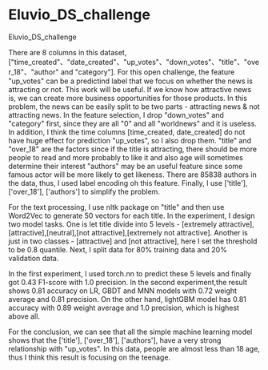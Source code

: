 # Eluvio_DS_challenge
Eluvio_DS_challenge

There are 8 columns in this dataset, ["time_created"、"date_created"、"up_votes"、"down_votes"、"title"、"over_18"、"author" and "category"]. 
For this open challenge, the feature "up_votes" can be a predictind label that we focus on whether the news is attracting or not.
This work will be useful. If we know how attractive news is, we can create more business opportunities for those products.
In this problem, the news can be easily split to be two parts - attracting news & not attracting news.
In the feature selection, I drop "down_votes" and "category" first, since they are all "0" and all "worldnews" and it is useless.
In addition, I think the time columns [time_created, date_created] do not have huge effect for prediction "up_votes", so I also drop them.
"title" and "over_18" are the factors since if the title is attracting, there should be more people to read and more probably to like it and also age will sometimes determine their interest
"authors" may be an useful feature since some famous actor will be more likely to get likeness.
There are 85838 authors in the data, thus, I used label encoding oh this feature.
Finally, I use ['title'], ['over_18'], ['authors'] to simplify the problem.

For the text processing, I use nltk package on "title" and then use Word2Vec to generate 50 vectors for each title.
In the experiment, I design two model tasks. One is let title divide into 5 levels - [extremely attractive],[attractive],[neutral],[not attractive],[extremely not attractive].
Another is just in two classes - [attractive] and [not attractive], here I set the threshold to be 0.8 quantile.
Next, I split data for 80% training data and 20% validation data. 

In the first experiment, I used torch.nn to predict these 5 levels and finally got 0.43 F1-score with 1.0 precision.
In the second experiment,the result shows 0.81 accuracy on LR, GBDT and MNN models with 0.72 weight average and 0.81 precision.
On the other hand, lightGBM model has 0.81 accuracy with 0.89 weight average and 1.0 precision, which is highest above all.

For the conclusion, we can see that all the simple machine learning model shows that the ['title'], ['over_18'], ['authors'], have a very strong relationship with "up_votes".
In this data, people are almost less than 18 age, thus I think this result is focusing on the teenage.

